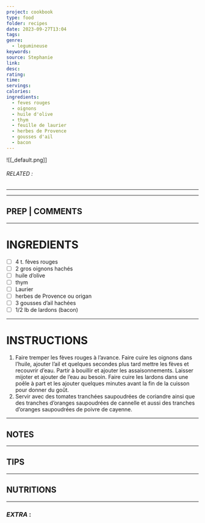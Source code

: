 ```yaml
---
project: cookbook
type: food
folder: recipes
date: 2023-09-27T13:04
tags: 
genre:
  - legumineuse
keywords: 
source: Stephanie
link: 
desc: 
rating: 
time: 
servings: 
calories: 
ingredients:
  - feves rouges
  - oignons
  - huile d'olive
  - thym
  - feuille de laurier
  - herbes de Provence
  - gousses d'ail
  - bacon
---
```


![[_default.png]]
###### *RELATED* : 
---


---
## PREP | COMMENTS



---
# INGREDIENTS

- [ ] 4 t. fèves rouges
- [ ] 2 gros oignons hachés
- [ ] huile d’olive
- [ ] thym
- [ ] Laurier
- [ ] herbes de Provence ou origan
- [ ] 3 gousses d’ail hachées
- [ ] 1/2 lb de lardons (bacon)

---
# INSTRUCTIONS

1. Faire tremper les fèves rouges à l’avance. Faire cuire les oignons dans l’huile, ajouter l’ail et quelques secondes plus tard mettre les fèves et recouvrir d’eau. Partir à bouillir et ajouter les assaisonnements. Laisser mijoter et ajouter de l’eau au besoin. Faire cuire les lardons dans une poêle à part et les ajouter quelques minutes avant la fin de la cuisson pour donner du goût. 
2. Servir avec des tomates tranchées saupoudrées de coriandre ainsi que des tranches d’oranges saupoudrées de cannelle et aussi des tranches d’oranges saupoudrées de poivre de cayenne.

---
## NOTES



---
## TIPS



---
## NUTRITIONS



---
### *EXTRA* :



